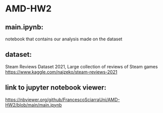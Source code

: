 # AMD-HW2

## main.ipynb: 
 notebook that contains our analysis made on the dataset

## dataset: 
Steam Reviews Dataset 2021, Large collection of reviews of Steam games https://www.kaggle.com/najzeko/steam-reviews-2021 

## link to jupyter notebook viewer:
https://nbviewer.org/github/FrancescoSciarraUni/AMD-HW2/blob/main/main.ipynb
